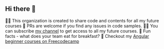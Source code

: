 ## Hi there 👋


🙋‍♀️ This organization is created to share code and contents for all my future courses
🌈 PRs are welcome if you find any issues in code samples.
👩‍💻 You can subscribe [my channel](https://www.youtube.com/@TechTalksWithSantosh) to get access to all my future courses.
🍿 Fun facts - what does your team eat for breakfast?
🧙 Checkout my [Angular beginner courses on Freecodecamp](https://youtu.be/3qBXWUpoPHo)

